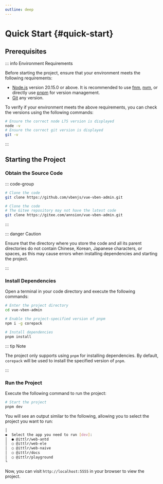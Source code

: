 ```yaml
---
outline: deep
---
```


# Quick Start {#quick-start}

## Prerequisites

::: info Environment Requirements

Before starting the project, ensure that your environment meets the following requirements:

- [Node.js](https://nodejs.org/en) version 20.15.0 or above. It is recommended to use [fnm](https://github.com/Schniz/fnm), [nvm](https://github.com/nvm-sh/nvm), or directly use [pnpm](https://pnpm.io/cli/env) for version management.
- [Git](https://git-scm.com/) any version.

To verify if your environment meets the above requirements, you can check the versions using the following commands:

```bash
# Ensure the correct node LTS version is displayed
node -v
# Ensure the correct git version is displayed
git -v
```

:::

## Starting the Project

### Obtain the Source Code

::: code-group

```bash [GitHub]
# Clone the code
git clone https://github.com/vbenjs/vue-vben-admin.git
```

```bash [Gitee]
# Clone the code
# The Gitee repository may not have the latest code
git clone https://gitee.com/annsion/vue-vben-admin.git
```

:::

::: danger Caution

Ensure that the directory where you store the code and all its parent directories do not contain Chinese, Korean, Japanese characters, or spaces, as this may cause errors when installing dependencies and starting the project.

:::

### Install Dependencies

Open a terminal in your code directory and execute the following commands:

```bash
# Enter the project directory
cd vue-vben-admin

# Enable the project-specified version of pnpm
npm i -g corepack

# Install dependencies
pnpm install
```

::: tip Note

The project only supports using `pnpm` for installing dependencies. By default, `corepack` will be used to install the specified version of `pnpm`.

:::

### Run the Project

Execute the following command to run the project:

```bash
# Start the project
pnpm dev
```

You will see an output similar to the following, allowing you to select the project you want to run:

```bash
│
◆  Select the app you need to run [dev]:
│  ● @ittlr/web-antd
│  ○ @ittlr/web-ele
│  ○ @ittlr/web-naive
│  ○ @ittlr/docs
│  ○ @ittlr/playground
└
```

Now, you can visit `http://localhost:5555` in your browser to view the project.
